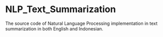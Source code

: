 # NLP_Text_Summarization
The source code of Natural Language Processing implementation in text summarization in both English and Indonesian.
